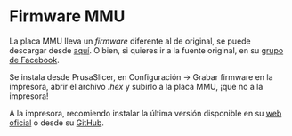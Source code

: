 # Firmware MMU

La placa MMU lleva un _firmware_ diferente al de original, se puede descargar desde [aquí](https://1drv.ms/u/s!AnWnBndJHlFzmM9bh2x28OhpBJiSAA?e=gxj4XI). O bien, si quieres ir a la fuente original, en su [grupo de Facebook](https://www.facebook.com/groups/744982719604122).

Se instala desde PrusaSlicer, en Configuración -> Grabar firmware en la impresora, abrir el archivo _.hex_ y subirlo a la placa MMU, ¡que no a la impresora!

A la impresora, recomiendo instalar la última versión disponible en su [web oficial](https://cdn.prusa3d.com/downloads/firmware/prusa3d\_fw\_3\_9\_2\_MK3S.zip) o desde su [GitHub](https://github.com/prusa3d/Prusa-Firmware).
